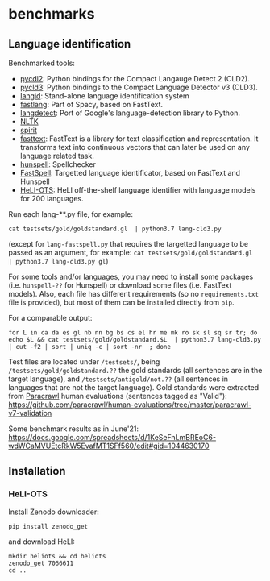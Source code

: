 # benchmarks

## Language identification


Benchmarked tools:
* [pycdl2](https://github.com/aboSamoor/pycld2): Python bindings for the Compact Langauge Detect 2 (CLD2).
* [pycld3](https://pypi.org/project/pycld3/): Python bindings to the Compact Language Detector v3 (CLD3).
* [langid](https://github.com/saffsd/langid.py): Stand-alone language identification system
* [fastlang](https://spacy.io/universe/project/spacy_fastlang): Part of Spacy, based on FastText. 
* [langdetect](https://github.com/Mimino666/langdetect): Port of Google's language-detection library to Python.
* [NLTK](https://www.nltk.org/api/nltk.classify.html#nltk.classify.textcat.TextCat.guess_language)
* [spirit](https://pypi.org/project/guess_language-spirit/)
* [fasttext](https://fasttext.cc/docs/en/language-identification.html): FastText is a library for text classification and representation. It transforms text into continuous vectors that can later be used on any language related task.
* [hunspell](http://hunspell.github.io/): Spellchecker
* [FastSpell](https://github.com/mbanon/fastspell): Targetted language identificator, based on FastText and Hunspell
* [HeLI-OTS](https://zenodo.org/record/7066611): HeLI off-the-shelf language identifier with language models for 200 languages.


Run each lang-\*\*.py file, for example:

```
cat testsets/gold/goldstandard.gl  | python3.7 lang-cld3.py 
```

(except for `lang-fastspell.py` that requires the targetted language to be passed as an argument, for example: `cat testsets/gold/goldstandard.gl  | python3.7 lang-cld3.py gl`)

For some tools and/or languages, you may need to install some packages (i.e. `hunspell-??` for Hunspell) or download some files (i.e. FastText models). Also, each file has different requirements (so no `requirements.txt` file is
provided), but most of them can be installed directly from `pip`.

For a comparable output:

```
for L in ca da es gl nb nn bg bs cs el hr me mk ro sk sl sq sr tr; do echo $L && cat testsets/gold/goldstandard.$L  | python3.7 lang-cld3.py | cut -f2 | sort | uniq -c | sort -nr  ; done
```

Test files are located under `/testsets/`, being `/testsets/gold/goldstandard.??` the gold standards (all sentences are in the target language), and `/testsets/antigold/not.??` (all sentences in languages that are not the target language).
Gold standards were extracted from [Paracrawl](http://paracrawl.eu) human evaluations (sentences tagged as "Valid"): https://github.com/paracrawl/human-evaluations/tree/master/paracrawl-v7-validation 

Some benchmark results as in June'21: https://docs.google.com/spreadsheets/d/1KeSeFnLmBREoC6-wdWCaMVUEtcRkW5EvafMT1SFf560/edit#gid=1044630170 


## Installation
### HeLI-OTS
Install Zenodo downloader:
```
pip install zenodo_get
```
and download HeLI:
```
mkdir heliots && cd heliots
zenodo_get 7066611
cd ..
```
